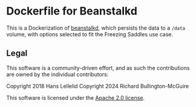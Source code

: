 # Dockerfile for Beanstalkd

This is a Dockerization of [beanstalkd](http://kr.github.io/beanstalkd/), which persists the data to a `/data` volume, with options selected to fit the Freezing Saddles use case.

## Legal

This software is a community-driven effort, and as such the contributions are owned by the individual contributors:

Copyright 2018 Hans Lellelid
Copyright 2024 Richard Bullington-McGuire

This software is licensed under the [Apache 2.0 license](LICENSE).
